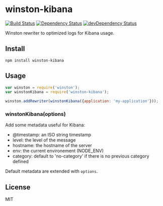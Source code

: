 # winston-kibana
[![Build Status](https://travis-ci.org/lemonde/winston-kibana.svg?branch=master)](https://travis-ci.org/lemonde/winston-kibana)
[![Dependency Status](https://david-dm.org/lemonde/winston-kibana.svg?theme=shields.io)](https://david-dm.org/lemonde/winston-kibana)
[![devDependency Status](https://david-dm.org/lemonde/winston-kibana/dev-status.svg?theme=shields.io)](https://david-dm.org/lemonde/winston-kibana#info=devDependencies)

Winston rewriter to optimized logs for Kibana usage.

## Install

```
npm install winston-kibana
```

## Usage

```js
var winston = require('winston');
var winstonKibana = require('winston-kibana');

winston.addRewriter(winstonKibana({application: 'my-application'}));
```

### winstonKibana(options)

Add some metadata useful for Kibana:

- @timestamp: an ISO string timestamp
- level: the level of the message
- hostname: the hostname of the server
- env: the current environement (NODE_ENV)
- category: default to 'no-category' if there is no previous category defined

Default metadata are extended with `options`.

## License

MIT